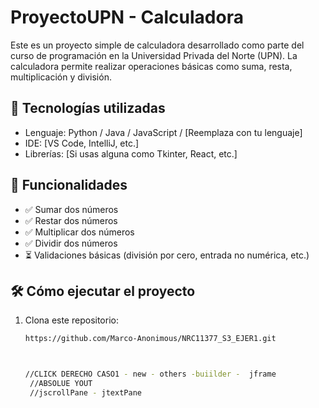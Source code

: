 # ProyectoUPN - Calculadora

Este es un proyecto simple de calculadora desarrollado como parte del curso de programación en la Universidad Privada del Norte (UPN). La calculadora permite realizar operaciones básicas como suma, resta, multiplicación y división.

## 🔧 Tecnologías utilizadas

- Lenguaje: Python / Java / JavaScript / [Reemplaza con tu lenguaje]
- IDE: [VS Code, IntelliJ, etc.]
- Librerías: [Si usas alguna como Tkinter, React, etc.]

## 🚀 Funcionalidades

- ✅ Sumar dos números
- ✅ Restar dos números
- ✅ Multiplicar dos números
- ✅ Dividir dos números
- ⏳ Validaciones básicas (división por cero, entrada no numérica, etc.)


## 🛠️ Cómo ejecutar el proyecto

1. Clona este repositorio:
   ```bash
   https://github.com/Marco-Anonimous/NRC11377_S3_EJER1.git



   //CLICK DERECHO CASO1 - new - others -buiilder -  jframe
	//ABSOLUE YOUT 
	//jscrollPane - jtextPane
